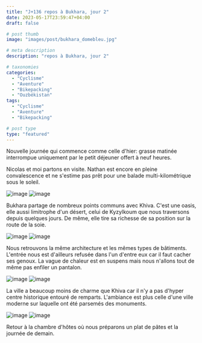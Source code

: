 ```yaml
---
title: "J+136 repos à Bukhara, jour 2"
date: 2023-05-17T23:59:47+04:00
draft: false

# post thumb
image: "images/post/bukhara_domebleu.jpg"

# meta description
description: "repos à Bukhara, jour 2"

# taxonomies
categories:
  - "Cyclisme" 
  - "Aventure" 
  - "Bikepacking"
  - "Ouzbékistan" 
tags:
  - "Cyclisme" 
  - "Aventure" 
  - "Bikepacking" 

# post type
type: "featured"
---
```


Nouvelle journée qui commence comme celle d'hier: grasse matinée interrompue uniquement par le petit déjeuner offert à neuf heures. 

Nicolas et moi partons en visite. Nathan est encore en pleine convalescence et ne s'estime pas prêt pour une balade multi-kilométrique sous le soleil. 

![image](../../images/post/bukhara_tour.jpg)
![image](../../images/post/bukhara_bordel.jpg)

Bukhara partage de nombreux points communs avec Khiva. C'est une oasis, elle aussi limitrophe d'un désert, celui de Kyzylkoum que nous traversons depuis quelques jours. De même, elle tire sa richesse de sa position sur la route de la soie. 

![image](../../images/post/bukhara_dome.jpg)
![image](../../images/post/bukhara_porte1.jpg)

Nous retrouvons la même architecture et les mêmes types de bâtiments. L'entrée nous est d'ailleurs refusée dans l'un d'entre eux car il faut cacher ses genoux. La vague de chaleur est en suspens mais nous n'allons tout de même pas enfiler un pantalon. 

![image](../../images/post/bukhara_porte2.jpg)
![image](../../images/post/bukhara_titetour.jpg)

La ville a beaucoup moins de charme que Khiva car il n'y a pas d'hyper centre historique entouré de remparts. L'ambiance est plus celle d'une ville moderne sur laquelle ont été parsemés des monuments. 

![image](../../images/post/bukhara_muraille.jpg)
![image](../../images/post/bukhara_quatre.jpg)

Retour à la chambre d'hôtes où nous préparons un plat de pâtes et la journée de demain. 

